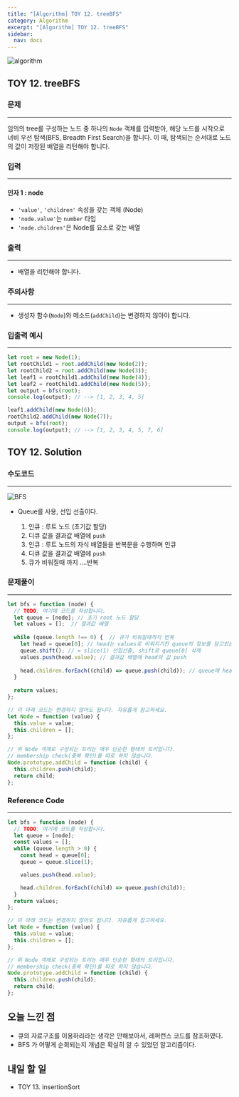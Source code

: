 ```yaml
---
title: "[Algorithm] TOY 12. treeBFS"
category: Algorithm
excerpt: "[Algorithm] TOY 12. treeBFS"
sidebar:
  nav: docs
---
```


![algorithm](https://user-images.githubusercontent.com/83164003/131701318-f0ff36c4-1fcc-4f21-b978-18a9d8ec3386.jpg)
## TOY 12. treeBFS
### 문제
---
임의의 tree를 구성하는 노드 중 하나의 `Node` 객체를 입력받아, 해당 노드를 시작으로 너비 우선 탐색(BFS, Breadth First Search)을 합니다. 이 때, 탐색되는 순서대로 노드의 값이 저장된 배열을 리턴해야 합니다.



### 입력
---
#### 인자 1 : node
- `'value'`, `'children'` 속성을 갖는 객체 (Node)
- `'node.value'`는 `number` 타입
- `'node.children'`은 Node를 요소로 갖는 배열

### 출력
---
- 배열을 리턴해야 합니다.

### 주의사항
---
- 생성자 함수(`Node`)와 메소드(`addChild`)는 변경하지 않아야 합니다.

### 입출력 예시
---
```javascript
let root = new Node(1);
let rootChild1 = root.addChild(new Node(2));
let rootChild2 = root.addChild(new Node(3));
let leaf1 = rootChild1.addChild(new Node(4));
let leaf2 = rootChild1.addChild(new Node(5));
let output = bfs(root);
console.log(output); // --> [1, 2, 3, 4, 5]

leaf1.addChild(new Node(6));
rootChild2.addChild(new Node(7));
output = bfs(root);
console.log(output); // --> [1, 2, 3, 4, 5, 7, 6]
```


## TOY 12. Solution
### 수도코드
---
![BFS](https://user-images.githubusercontent.com/83164003/132495634-dedf3161-f8d5-4263-a180-894f4f384dc5.png)

- Queue를 사용, 선입 선출이다. 

  1. 인큐 : 루트 노드 (초기값 할당)
  2. 디큐 값을 결과값 배열에 `push`
  3. 인큐 : 루트 노드의 자식 배열들을 반복문을 수행하며 인큐
  4. 디큐 값을 결과값 배열에 `push`
  5. 큐가 비워질때 까지 ....반복

### 문제풀이
---
```javascript 
let bfs = function (node) {
  // TODO: 여기에 코드를 작성합니다.
  let queue = [node]; // 초기 root 노드 할당
  let values = [];  // 결과값 배열
  
  while (queue.length !== 0) {  // 큐가 비워질때까지 반복
    let head = queue[0]; // head는 values로 비워지기전 queue의 정보를 담고있는 변수이다.
    queue.shift(); // = slice(1) 선입선출, shift로 queue[0] 삭제
    values.push(head.value); // 결과값 배열에 head의 값 push
    
    head.children.forEach((child) => queue.push(child)); // queue에 head의 children 배열을 넣어준다
  }
  
  return values;
};

// 이 아래 코드는 변경하지 않아도 됩니다. 자유롭게 참고하세요.
let Node = function (value) {
  this.value = value;
  this.children = [];
};

// 위 Node 객체로 구성되는 트리는 매우 단순한 형태의 트리입니다.
// membership check(중복 확인)를 따로 하지 않습니다.
Node.prototype.addChild = function (child) {
  this.children.push(child);
  return child;
};

```
### Reference Code
---
```javascript
let bfs = function (node) {
  // TODO: 여기에 코드를 작성합니다.
  let queue = [node];
  const values = [];
  while (queue.length > 0) {
    const head = queue[0];
    queue = queue.slice(1);

    values.push(head.value);

    head.children.forEach((child) => queue.push(child));
  }
  return values;
};

// 이 아래 코드는 변경하지 않아도 됩니다. 자유롭게 참고하세요.
let Node = function (value) {
  this.value = value;
  this.children = [];
};

// 위 Node 객체로 구성되는 트리는 매우 단순한 형태의 트리입니다.
// membership check(중복 확인)를 따로 하지 않습니다.
Node.prototype.addChild = function (child) {
  this.children.push(child);
  return child;
};
```
## 오늘 느낀 점
- 큐의 자료구조를 이용하리라는 생각은 안해보아서, 레퍼런스 코드를 참조하였다.
- BFS 가 어떻게 순회되는지 개념은 확실히 알 수 있었던 알고리즘이다.
	
	
## 내일 할 일
- TOY 13. insertionSort
